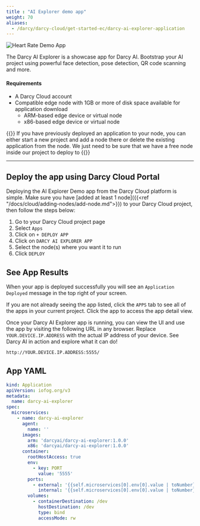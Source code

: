 ```yaml
---
title : "AI Explorer demo app"
weight: 70
aliases:
  - /darcy/darcy-cloud/get-started-ec/darcy-ai-explorer-application
---
```


![Heart Rate Demo App](/images/ai-exp-hero.jpg)

The Darcy AI Explorer is a showcase app for Darcy AI. Bootstrap your AI project using
powerful face detection, pose detection, QR code scanning and more.

#### Requirements

* A Darcy Cloud account
* Compatible edge node with 1GB or more of disk space available for application download
  * ARM-based edge device or virtual node
  * x86-based edge device or virtual node

{{<alert>}} If you have previously deployed an application to your node, you can either
start a new project and add a node there or delete the existing application from the node. We just
need to be sure that we have a free node inside our project to deploy to {{</alert>}}

---

## Deploy the app using Darcy Cloud Portal

Deploying the AI Explorer Demo app from the Darcy Cloud platform is simple. Make sure
you have [added at least 1 node]({{<ref "/docs/cloud/adding-nodes/add-node.md">}}) to your Darcy Cloud project, then
follow the steps below:

1. Go to your Darcy Cloud project page
2. Select `Apps`
3. Click on `+ DEPLOY APP`
4. Click on `DARCY AI EXPLORER APP`
5. Select the node(s) where you want it to run
6. Click `DEPLOY`

## See App Results

When your app is deployed successfully you will see an `Application Deployed` message in the top
right of your screen.

If you are not already seeing the app listed, click the `APPS` tab to see all of the apps in your
current project. Click the app to access the app detail view.

Once your Darcy AI Explorer app is running, you can view the UI and use the app by visiting the following URL in any browser. Replace `YOUR.DEVICE.IP.ADDRESS` with the actual IP address of your device. See Darcy AI in action and explore what it can do!

```bash
http://YOUR.DEVICE.IP.ADDRESS:5555/
```

## App YAML

```yaml
kind: Application
apiVersion: iofog.org/v3
metadata:
  name: darcy-ai-explorer
spec:
  microservices:
    - name: darcy-ai-explorer
      agent:
        name: ''
      images:
        arm: 'darcyai/darcy-ai-explorer:1.0.0'
        x86: 'darcyai/darcy-ai-explorer:1.0.0'
      container:
        rootHostAccess: true
        env:
          - key: PORT
            value: '5555'
        ports:
          - external: '{{self.microservices[0].env[0].value | toNumber}}'
            internal: '{{self.microservices[0].env[0].value | toNumber}}'
        volumes:
          - containerDestination: /dev
            hostDestination: /dev
            type: bind
            accessMode: rw
```
